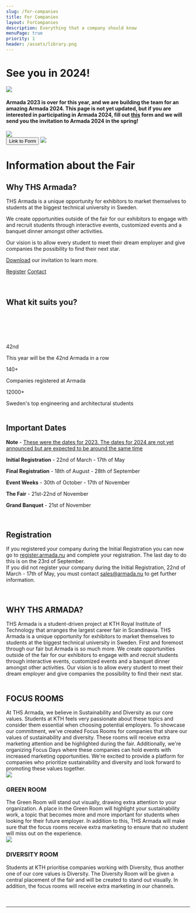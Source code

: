 ```yaml
---
slug: /for-companies
title: For Companies
layout: ForCompanies
description: Everything that a company should know
menuPage: true
priority: 1
header: /assets/library.png
---
```


<scrollupbutton></scrollupbutton>

<div className="until2024">
<h1>See you in 2024!</h1>
<div id="main2024">
<div>
<img id="img1" src="/assets/for-2024/PG_2023.jpg"></img>
</div>
<h4>Armada 2023 is over for this year, and we are building the team for an amazing Armada 2024. This page is not yet updated, but if you are interested in participating in Armada 2024, fill out <a href="https://docs.google.com/forms/d/e/1FAIpQLSdny1mhsj1Wutt_FaJtqgxKJP3OOBrWW09Ic3T5_NwEHWhV_w/viewform?usp=sf_link">this</a> form and we will send you the invitation to Armada 2024 in the spring!</h4>
<img id="img2" src="/assets/for-2024/Frontdesk_2023.jpg"></img>
</div>
<a href="https://docs.google.com/forms/d/e/1FAIpQLSdny1mhsj1Wutt_FaJtqgxKJP3OOBrWW09Ic3T5_NwEHWhV_w/viewform?usp=sf_link"><button>Link to Form</button></a>
<img id="img3" src="/assets/for-2024/Library_2023.jpg"></img>
</div>

<div className='diversity-day' id="container1">
                    <div
                        class='diversitypage-container reveal'>
                        <h1 id='information-for-exhibitors1'>Information about the Fair</h1>
                    </div>
</div>

<div class="info-border-box">
<h2 id="why-ths-armada"> Why THS Armada? </h2>

THS Armada is a unique opportunity for exhibitors to market themselves to students at the biggest technical university in Sweden.

We create opportunities outside of the fair for our exhibitors to engage with and recruit students through interactive events, customized events and a banquet dinner amongst other activities.

Our vision is to allow every student to meet their dream employer and give companies the possibility to find their next star.

[Download](/assets/invitation/InvitationArmada2023.pdf) our invitation to learn more.

<div class = "registration-buttons">
    <a class="button button-melon" href="https://register.armada.nu">Register</a>
    <a class="button button-white" href="/contact">Contact</a>
</div>
</div>

<br/>
<br/>

<h2>What kit suits you?</h2>
<br/>
<tierlistcontainer></tierlistcontainer>
<br/>

<br/>
<div class="info-bar">
<br/>

<div>
    <p class="info-bar-nr">42nd</p>
    This year will be the 42nd Armada in a row
</div>

<div>
    <p class="info-bar-nr">140+</p>
    Companies registered at Armada
</div>

<div>
    <p class="info-bar-nr">12000+</p>
    Sweden's top engineering and architectural students
</div>

</div>

<br />

<div class="info-border-box">
<h2 id="important-dates">Important Dates</h2>

**Note** - <u>These were the dates for 2023. The dates for 2024 are not yet announced but are expected to be around the same time</u>

**Initial Registration** - 22nd of March - 17th of May

**Final Registration** - 18th of August - 28th of September

**Event Weeks** - 30th of October - 17th of November

**The Fair** - 21st-22nd of November

**Grand Banquet** - 21st of November

</div>

<br/>

<div class="info-border-box" >
<h2 id="registration"> Registration </h2>

If you registered your company during the Initial Registration you can now go to [register.armada.nu](https://register.armada.nu) and complete your registration. The last day to do this is on the 23rd of September. <br />
If you did not register your company during the Initial Registration, 22nd of March - 17th of May, you must contact [sales@armada.nu](mailto:sales@armada.nu) to get further information.

</div>
<br/>

<h2>WHY THS ARMADA?</h2>
THS Armada is a student-driven project at KTH Royal Institute of Technology that arranges the largest career fair in Scandinavia. THS Armada is a unique opportunity for exhibitors to market themselves to students at the biggest technical university in Sweden. First and foremost through our fair but Armada is so much more. We create opportunities outside of the fair for our exhibitors to engage with and recruit students through interactive events, customized events and a banquet dinner amongst other activities. Our vision is to allow every student to meet their dream employer and give companies the possibility to find their next star.

<br/>
<br/>

<h2>FOCUS ROOMS</h2>
At THS Armada, we believe in Sustainability and Diversity as our core values. Students at KTH feels very passionate about
these topics and consider them essential when choosing potential employers. To showcase our commitment, we've created
Focus Rooms for companies that share our values of sustainability and diversity. These rooms will receive extra marketing
attention and be highlighted during the fair. Additionally, we're organizing Focus Days where these companies can hold events
with increased marketing opportunities. We're excited to provide a platform for companies who prioritize sustainability and
diversity and look forward to promoting these values together.

<div class="picture-card">
    <img class="room-icon" src="/assets/sustainability/sustainability-melon-nolabel.png">
    <div>
        <h3>GREEN ROOM</h3>
        The Green Room will stand out visually, drawing extra attention to your organization. A place in
        the Green Room will highlight your sustainability work, a topic that becomes more and more
        important for students when looking for their future employer. In addition to this, THS Armada
        will make sure that the focus rooms receive extra marketing to ensure that no student will miss
        out on the experience.
    </div>
</div>

<div class="picture-card">
    <img class="room-icon" src="/assets/diversity/diversity-melon-nolabel.png">
    <div class = "picture-card-text">
        <h3>DIVERSITY ROOM</h3>
        Students at KTH prioritise companies working with Diversity, thus another one of our core
        values is Diversity. The Diversity Room will be given a central placement of the fair and will be
        created to stand out visually. In addition, the focus rooms will receive extra marketing in our
        channels.
    </div>
</div>

<br />

<br/>

---
